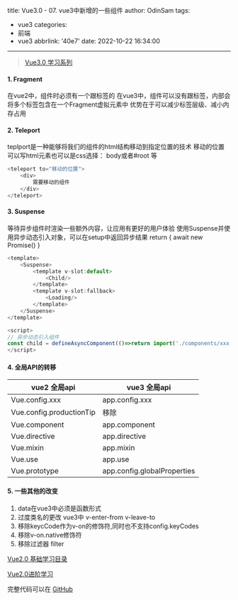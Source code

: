 title: Vue3.0 - 07. vue3中新增的一些组件
author: OdinSam
tags:
  - vue3
categories:
  - 前端
  - vue3
abbrlink: '40e7'
date: 2022-10-22 16:34:00
---
> [Vue3.0 学习系列](/articles/151c.html) 

<!--more-->

#### 1. Fragment
在vue2中，组件时必须有一个跟标签的
在vue3中，组件可以没有跟标签，内部会将多个标签包含在一个Fragment虚拟元素中
优势在于可以减少标签层级、减小内存占用
#### 2. Teleport
teplport是一种能够将我们的组件的html结构移动到指定位置的技术
移动的位置可以写html元素也可以是css选择： body或者#root 等
```js 
<teleport to="移动的位置">
	<div>
    	需要移动的组件
    </div>
</teleport>
```
#### 3. Suspense
等待异步组件时渲染一些额外内容，让应用有更好的用户体验
使用Suspense并使用异步动态引入对象，可以在setup中返回异步结果 return { await new Promise() }
```js 
<template>
	<Suspense>
    	<template v-slot:default>
        	<Child/>
        </template>
        <template v-slot:fallback>
        	<Loading/>
        </template>
    </Suspense>
</template>

<script>
// 异步动态引入组件
const child = defineAsyncComponent(()=>return import('./components/xxx.vue'))
</script>
```

#### 4. 全局API的转移

|vue2 全局api|	vue3 全局api|
|--|--|
|Vue.config.xxx	|app.config.xxx|
|Vue.config.productionTip|	移除|
|Vue.component	|app.component|
|Vue.directive	|app.directive|
|Vue.mixin	|app.mixin|
|Vue.use	|app.use|
|Vue.prototype	|app.config.globalProperties|

#### 5. 一些其他的改变
1. data在vue3中必须是函数形式
2. 过度类名的更改 vue3中 v-enter-from v-leave-to
3. 移除keycCode作为v-on的修饰符,同时也不支持config.keyCodes
4. 移除v-on.native修饰符
5. 移除过滤器 filter

[Vue2.0 基础学习目录](/articles/da3d.html)  

[Vue2.0进阶学习](/articles/e255.html) 

完整代码可以在 [GitHub](https://github.com/odinsam/learn-vue2.0)